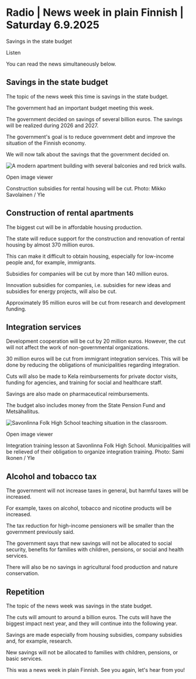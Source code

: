 # Radio | News week in plain Finnish | Saturday 6.9.2025

Savings in the state budget

Listen

You can read the news simultaneously below.

## Savings in the state budget

The topic of the news week this time is savings in the state budget.

The government had an important budget meeting this week.

The government decided on savings of several billion euros. The savings will be realized during 2026 and 2027.

The government's goal is to reduce government debt and improve the situation of the Finnish economy.

We will now talk about the savings that the government decided on.

![A modern apartment building with several balconies and red brick walls.](https://images.cdn.yle.fi/image/upload/c_crop,h_3375,w_6000,x_0,y_312/ar_1.777777777777777,c_fill,g_faces,h_431,w_767/dpr_1.0/q_auto:eco/f_auto/fl_lossy/v1755509156/39-150870368a2ef86038b6)

Open image viewer

Construction subsidies for rental housing will be cut. Photo: Mikko Savolainen / Yle

## Construction of rental apartments

The biggest cut will be in affordable housing production.

The state will reduce support for the construction and renovation of rental housing by almost 370 million euros.

This can make it difficult to obtain housing, especially for low-income people and, for example, immigrants.

Subsidies for companies will be cut by more than 140 million euros.

Innovation subsidies for companies, i.e. subsidies for new ideas and subsidies for energy projects, will also be cut.

Approximately 95 million euros will be cut from research and development funding.

## Integration services

Development cooperation will be cut by 20 million euros. However, the cut will not affect the work of non-governmental organizations.

30 million euros will be cut from immigrant integration services. This will be done by reducing the obligations of municipalities regarding integration.

Cuts will also be made to Kela reimbursements for private doctor visits, funding for agencies, and training for social and healthcare staff.

Savings are also made on pharmaceutical reimbursements.

The budget also includes money from the State Pension Fund and Metsähallitus.

![Savonlinna Folk High School teaching situation in the classroom.](https://images.cdn.yle.fi/image/upload/c_crop,h_2268,w_4032,x_0,y_448/ar_1.777777777777777,c_fill,g_faces,h_431,w_767/dpr_1.0/q_auto:eco/f_auto/fl_lossy/v1739520684/39-142177967aef398879b2)

Open image viewer

Integration training lesson at Savonlinna Folk High School. Municipalities will be relieved of their obligation to organize integration training. Photo: Sami Ikonen / Yle

## Alcohol and tobacco tax

The government will not increase taxes in general, but harmful taxes will be increased.

For example, taxes on alcohol, tobacco and nicotine products will be increased.

The tax reduction for high-income pensioners will be smaller than the government previously said.

The government says that new savings will not be allocated to social security, benefits for families with children, pensions, or social and health services.

There will also be no savings in agricultural food production and nature conservation.

## Repetition

The topic of the news week was savings in the state budget.

The cuts will amount to around a billion euros. The cuts will have the biggest impact next year, and they will continue into the following year.

Savings are made especially from housing subsidies, company subsidies and, for example, research.

New savings will not be allocated to families with children, pensions, or basic services.

This was a news week in plain Finnish. See you again, let's hear from you!
